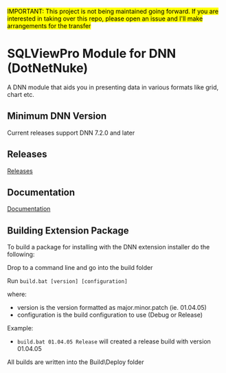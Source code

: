 <mark>IMPORTANT: This project is not being maintained going forward. If you are interested in taking over this repo, please open an issue and I'll make arrangements for the transfer</mark>

# SQLViewPro Module for DNN (DotNetNuke)

A DNN module that aids you in presenting data in various formats like grid, chart etc.

## Minimum DNN Version

Current releases support DNN 7.2.0 and later

## Releases

[Releases](https://github.com/redtempo/dnnstuff.sqlviewpro/releases)

## Documentation

[Documentation](https://redtempo.github.io/dnnstuff.sqlviewpro/)

## Building Extension Package

To build a package for installing with the DNN extension installer do the following:

Drop to a command line and go into the build folder

Run `build.bat [version] [configuration]`

where:

* version is the version formatted as major.minor.patch (ie. 01.04.05)
* configuration is the build configuration to use (Debug or Release)

Example:

* `build.bat 01.04.05 Release` will created a release build with version 01.04.05

All builds are written into the Build\Deploy folder
